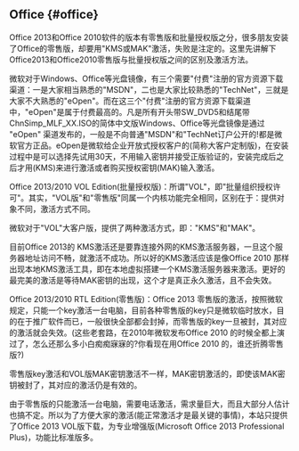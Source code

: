 ## Office {#office}

Office 2013和Office 2010软件的版本有零售版和批量授权版之分，很多朋友安装了Office的零售版，却要用&quot;KMS或MAK&quot;激活，失败是注定的。这里先讲解下Office2013和Office2010零售版与批量授权版之间的区别及激活方法。

微软对于Windows、Office等光盘镜像，有三个需要&quot;付费&quot;注册的官方资源下载渠道：一是大家相当熟悉的&quot;MSDN&quot;，二也是大家比较熟悉的&quot;TechNet&quot;，三就是大家不大熟悉的&quot;eOpen&quot;。而在这三个&quot;付费&quot;注册的官方资源下载渠道中，&quot;eOpen&quot;是属于付费最高的。凡是所有开头带SW_DVD5和结尾带ChnSimp_MLF_XX.ISO的简体中文版Windows、Office等光盘镜像是通过 &quot;eOpen&quot; 渠道发布的，一般是不向普通&quot;MSDN&quot;和&quot;TechNet订户公开的!都是微软官方正品。eOpen是微软给企业开放式授权客户的(简称大客户定制版)，在安装过程中是可以选择先试用30天，不用输入密钥并接受正版验证的，安装完成后之后才用(KMS)来进行激活或者购买授权密钥(MAK)输入激活。

Office 2013/2010 VOL Edition(批量授权版)：所谓&quot;VOL&quot;，即&quot;批量组织授权许可&quot;。其实，&quot;VOL版&quot;和&quot;零售版&quot;同属一个内核功能完全相同，区别在于：提供对象不同，激活方式不同。

微软对于&quot;VOL&quot;大客户版，提供了两种激活方式，即：&quot;KMS&quot;和&quot;MAK&quot;。

目前Office 2013的 KMS激活还是要靠连接外网的KMS激活服务器，一旦这个服务器地址访问不畅，就激活不成功。所以好的KMS激活应该是像Office 2010 那样出现本地KMS激活工具，即在本地虚拟搭建一个KMS激活服务器来激活。更好的最完美的激活是等待MAK密钥的出现，这个才是真正永久激活，且不会失效。

Office 2013/2010 RTL Edition(零售版)：Office 2013 零售版的激活，按照微软规定，只能一个key激活一台电脑，目前各种零售版的key只是微软临时放水，目的在于推广软件而已，一般很快全部都会封掉，而零售版的key一旦被封，其对应的激活就会失效。(这些老套路，在2010年微软发布Office 2010 的时候全都上演过了，怎么还那么多小白痴痴寐寐的?你看现在用Office 2010 的，谁还折腾零售版?)

零售版key激活和VOL版MAK密钥激活不一样，MAK密钥激活的，即使该MAK密钥被封了，其对应的激活仍是有效的。

由于零售版的只能激活一台电脑，需要电话激活，需求量巨大，而且大部分人估计也搞不定。所以为了方便大家的激活(能正常激活才是最关键的事情)，本站只提供了Office 2013 VOL版下载，为专业增强版(Microsoft Office 2013 Professional Plus)，功能比标准版多。